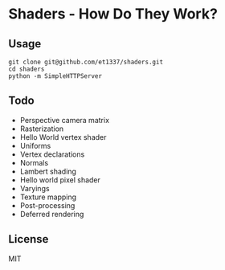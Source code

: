 # Shaders - How Do They Work?

## Usage

```shell
git clone git@github.com/et1337/shaders.git
cd shaders
python -m SimpleHTTPServer
```

## Todo

* Perspective camera matrix
* Rasterization
* Hello World vertex shader
* Uniforms
* Vertex declarations
* Normals
* Lambert shading
* Hello world pixel shader
* Varyings
* Texture mapping
* Post-processing
* Deferred rendering

## License

MIT
